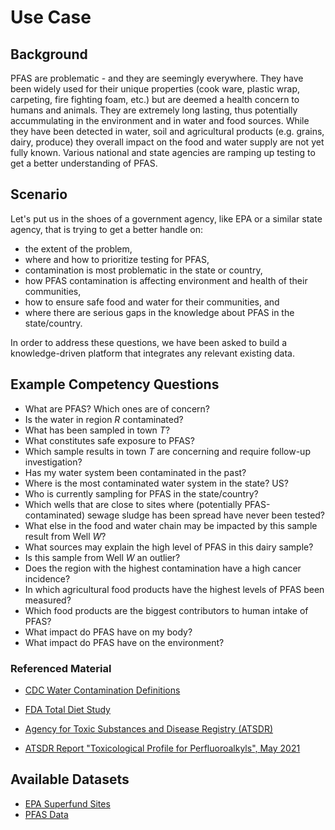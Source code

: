 # Use Case

## Background
PFAS are problematic - and they are seemingly everywhere.
They have been widely used for their unique properties (cook ware, plastic wrap, carpeting, fire fighting foam, etc.) but are deemed a health concern to humans and animals. They are extremely long lasting, thus potentially accummulating in the environment and in water and food sources. While they have been detected in water, soil and agricultural products (e.g. grains, dairy, produce) they overall impact on the food and water supply are not yet fully known. Various national and state agencies are ramping up testing to get a better understanding of PFAS. 

## Scenario
Let's put us in the shoes of a government agency, like EPA or a similar state agency, that is trying to get a better handle on:
* the extent of the problem, 
* where and how to prioritize testing for PFAS, 
* contamination is most problematic in the state or country, 
* how PFAS contamination is affecting environment and health of their communities,  
* how to ensure safe food and water for their communities, and 
* where there are serious gaps in the knowledge about PFAS in the state/country.

In order to address these questions, we have been asked to build a knowledge-driven platform that integrates any relevant existing data. 


## Example Competency Questions
* What are PFAS? Which ones are of concern? 
* Is the water in region _R_ contaminated?
* What has been sampled in town _T_? 
* What constitutes safe exposure to PFAS? 
* Which sample results in town _T_ are concerning and require follow-up investigation? 
* Has my water system been contaminated in the past?
* Where is the most contaminated water system in the state? US?
* Who is currently sampling for PFAS in the state/country?
* Which wells that are close to sites where (potentially PFAS-contaminated) sewage sludge has been spread have never been tested?  
* What else in the food and water chain may be impacted by this sample result from Well _W_?
* What sources may explain the high level of PFAS in this dairy sample?
* Is this sample from Well _W_ an outlier? 
* Does the region with the highest contamination have a high cancer incidence?
* In which agricultural food products have the highest levels of PFAS been measured? 
* Which food products are the biggest contributors to human intake of PFAS? 
* What impact do PFAS have on my body?
* What impact do PFAS have on the environment?

### Referenced Material
* [CDC Water Contamination Definitions](https://www.cdc.gov/healthywater/drinking/contamination.html)

* [FDA Total Diet Study](https://www.fda.gov/food/fda-total-diet-study-tds/)

* [Agency for Toxic Substances and Disease Registry (ATSDR)](https://www.atsdr.cdc.gov/pfas/PFAS-health-effects.html)

* [ATSDR Report "Toxicological Profile for Perfluoroalkyls", May 2021](https://www.atsdr.cdc.gov/toxprofiles/tp200.pdf)


## Available Datasets
* [EPA Superfund Sites](https://edg.epa.gov/metadata/catalog/search/resource/details.page?uuid=%7BFC07D75C-8596-434B-B1A6-0688C9CD45B5%7D)
* [PFAS Data](../data)
